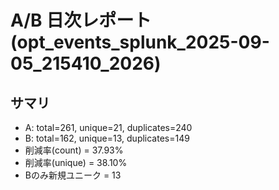 # A/B 日次レポート (opt_events_splunk_2025-09-05_215410_2026)

## サマリ
- A: total=261, unique=21, duplicates=240
- B: total=162, unique=13, duplicates=149
- 削減率(count) = 37.93%
- 削減率(unique) = 38.10%
- Bのみ新規ユニーク = 13
